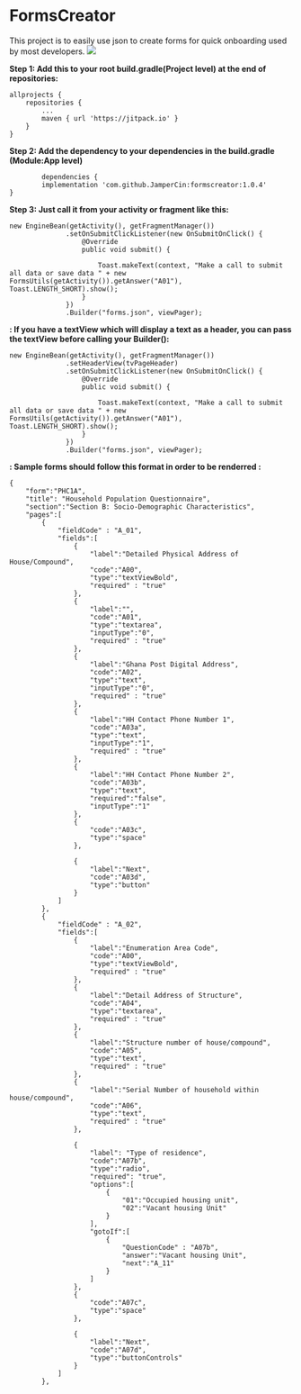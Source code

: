 # FormsCreator
This project is to easily use json to create forms for quick onboarding  used by most developers.
[![](https://jitpack.io/v/JamperCin/FormsCreator.svg)](https://jitpack.io/#JamperCin/FormsCreator)

**Step 1: Add this to your root build.gradle(Project level) at the end of repositories:**

	allprojects {
		repositories {
			...
			maven { url 'https://jitpack.io' }
		}
	}
  
  **Step 2: Add the dependency to your dependencies in the build.gradle (Module:App level)**

         	dependencies {
	        implementation 'com.github.JamperCin:formscreator:1.0.4'
	}

  
  **Step 3: Just call it from your activity or fragment like this:**
  ```
  new EngineBean(getActivity(), getFragmentManager())
                .setOnSubmitClickListener(new OnSubmitOnClick() {
                    @Override
                    public void submit() {

                        Toast.makeText(context, "Make a call to submit all data or save data " + new FormsUtils(getActivity()).getAnswer("A01"), Toast.LENGTH_SHORT).show();
                    }
                })
                .Builder("forms.json", viewPager);
```

 **: If you have a textView which will display a text as a header, you can pass the textView before calling your Builder():**
  ```
  new EngineBean(getActivity(), getFragmentManager())
                .setHeaderView(tvPageHeader)
                .setOnSubmitClickListener(new OnSubmitOnClick() {
                    @Override
                    public void submit() {

                        Toast.makeText(context, "Make a call to submit all data or save data " + new  FormsUtils(getActivity()).getAnswer("A01"), Toast.LENGTH_SHORT).show();
                    }
                })
                .Builder("forms.json", viewPager);

```

**: Sample forms should follow this format in order to be renderred :**
```
{
	"form":"PHC1A",
	"title": "Household Population Questionnaire",
	"section":"Section B: Socio-Demographic Characteristics",
	"pages":[
		{
			"fieldCode" : "A_01",
			"fields":[
				{
					"label":"Detailed Physical Address of House/Compound",
					"code":"A00",
					"type":"textViewBold",
					"required" : "true"
				},
				{
					"label":"",
					"code":"A01",
					"type":"textarea",
					"inputType":"0",
					"required" : "true"
				},
				{
					"label":"Ghana Post Digital Address",
					"code":"A02",
					"type":"text",
					"inputType":"0",
					"required" : "true"
				},
				{
					"label":"HH Contact Phone Number 1",
					"code":"A03a",
					"type":"text",
					"inputType":"1",
					"required" : "true"
				},
				{
					"label":"HH Contact Phone Number 2",
					"code":"A03b",
					"type":"text",
					"required":"false",
					"inputType":"1"
				},
				{
					"code":"A03c",
					"type":"space"
				},

				{
					"label":"Next",
					"code":"A03d",
					"type":"button"
				}
			]
		},
		{
			"fieldCode" : "A_02",
			"fields":[
				{
					"label":"Enumeration Area Code",
					"code":"A00",
					"type":"textViewBold",
					"required" : "true"
				},
				{
					"label":"Detail Address of Structure",
					"code":"A04",
					"type":"textarea",
					"required" : "true"
				},
				{
					"label":"Structure number of house/compound",
					"code":"A05",
					"type":"text",
					"required" : "true"
				},
				{
					"label":"Serial Number of household within house/compound",
					"code":"A06",
					"type":"text",
					"required" : "true"
				},

				{
					"label": "Type of residence",
					"code":"A07b",
					"type":"radio",
					"required": "true",
					"options":[
						{
							"01":"Occupied housing unit",
							"02":"Vacant housing Unit"
						}
					],
					"gotoIf":[
						{
							"QuestionCode" : "A07b",
							"answer":"Vacant housing Unit",
							"next":"A_11"
						}
					]
				},
				{
					"code":"A07c",
					"type":"space"
				},

				{
					"label":"Next",
					"code":"A07d",
					"type":"buttonControls"
				}
			]
		},

```
